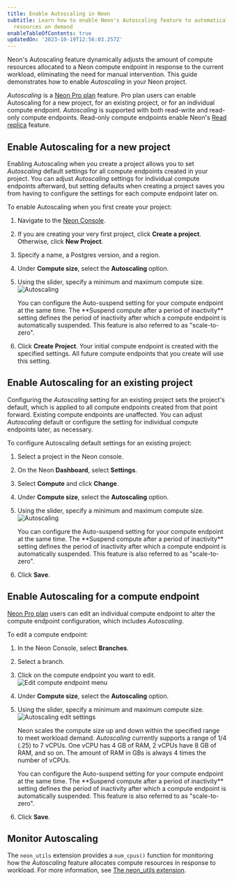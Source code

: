 ```yaml
---
title: Enable Autoscaling in Neon
subtitle: Learn how to enable Neon's Autoscaling feature to automatically scale compute
  resources on demand
enableTableOfContents: true
updatedOn: '2023-10-19T12:56:03.257Z'
---
```


Neon's Autoscaling feature dynamically adjusts the amount of compute resources allocated to a Neon compute endpoint in response to the current workload, eliminating the need for manual intervention. This guide demonstrates how to enable _Autoscaling_ in your Neon project.

_Autoscaling_ is a [Neon Pro plan](/docs/introduction/pro-plan) feature. Pro plan users can enable Autoscaling for a new project, for an existing project, or for an individual compute endpoint. _Autoscaling_ is supported with both read-write and read-only compute endpoints. Read-only compute endpoints enable Neon's [Read replica](/docs/introduction/read-replicas) feature.

## Enable Autoscaling for a new project

Enabling Autoscaling when you create a project allows you to set _Autoscaling_ default settings for all compute endpoints created in your project. You can adjust _Autoscaling_ settings for individual compute endpoints afterward, but setting defaults when creating a project saves you from having to configure the settings for each compute endpoint later on.

To enable Autoscaling when you first create your project:

1. Navigate to the [Neon Console](https://console.neon.tech).
2. If you are creating your very first project, click **Create a project**. Otherwise, click **New Project**.
3. Specify a name, a Postgres version, and a region.
4. Under **Compute size**, select the **Autoscaling** option.
5. Using the slider, specify a minimum and maximum compute size.
    ![Autoscaling](/docs/guides/autoscaling_project_creation.png)

    <Admonition type="note">
    You can configure the Auto-suspend setting for your compute endpoint at the same time. The **Suspend compute after a period of inactivity** setting defines the period of inactivity after which a compute endpoint is automatically suspended. This feature is also referred to as "scale-to-zero".
    </Admonition>

6. Click **Create Project**. Your initial compute endpoint is created with the specified settings. All future compute endpoints that you create will use this setting.

## Enable Autoscaling for an existing project

Configuring the _Autoscaling_ setting for an existing project sets the project's default, which is applied to all compute endpoints created from that point forward. Existing compute endpoints are unaffected. You can adjust _Autoscaling_ default or configure the setting for individual compute endpoints later, as necessary.

To configure Autoscaling default settings for an existing project:

1. Select a project in the Neon console.
1. On the Neon **Dashboard**, select **Settings**.
1. Select **Compute** and click **Change**.
1. Under **Compute size**, select the **Autoscaling** option.
1. Using the slider, specify a minimum and maximum compute size.
    ![Autoscaling](/docs/guides/autoscaling_existing_project.png)

    <Admonition type="note">
    You can configure the Auto-suspend setting for your compute endpoint at the same time. The **Suspend compute after a period of inactivity** setting defines the period of inactivity after which a compute endpoint is automatically suspended. This feature is also referred to as "scale-to-zero".
    </Admonition>

6. Click **Save**.

## Enable Autoscaling for a compute endpoint

[Neon Pro plan](/docs/introduction/pro-plan) users can edit an individual compute endpoint to alter the compute endpoint configuration, which includes _Autoscaling_.

To edit a compute endpoint:

1. In the Neon Console, select **Branches**.
1. Select a branch.
1. Click on the compute endpoint you want to edit.
![Edit compute endpoint menu](/docs/guides/autoscaling_edit.png)
1. Under **Compute size**, select the **Autoscaling** option.
1. Using the slider, specify a minimum and maximum compute size.
    ![Autoscaling edit settings](/docs/guides/autoscaling_edit_settings.png)

    Neon scales the compute size up and down within the specified range to meet workload demand. _Autoscaling_ currently supports a range of 1/4 (.25) to 7 vCPUs. One vCPU has 4 GB of RAM, 2 vCPUs have 8 GB of RAM, and so on. The amount of RAM in GBs is always 4 times the number of vCPUs.

    <Admonition type="note">
    You can configure the Auto-suspend setting for your compute endpoint at the same time. The **Suspend compute after a period of inactivity** setting defines the period of inactivity after which a compute endpoint is automatically suspended. This feature is also referred to as "scale-to-zero".
    </Admonition>
1. Click **Save**.

## Monitor Autoscaling

The `neon_utils` extension provides a `num_cpus()` function for monitoring how the _Autoscaling_ feature allocates compute resources in response to workload. For more information, see [The neon_utils extension](/docs/extensions/neon-utils).
